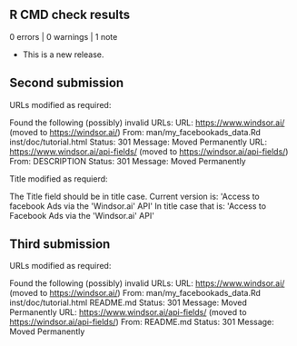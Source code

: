 ## R CMD check results

0 errors | 0 warnings | 1 note

* This is a new release.

## Second submission

URLs modified as required:

 Found the following (possibly) invalid URLs:
     URL: https://www.windsor.ai/ (moved to https://windsor.ai/)
       From: man/my_facebookads_data.Rd
             inst/doc/tutorial.html
       Status: 301
       Message: Moved Permanently
     URL: https://www.windsor.ai/api-fields/ (moved to
https://windsor.ai/api-fields/)
       From: DESCRIPTION
       Status: 301
       Message: Moved Permanently
       
Title modified as requierd:

   The Title field should be in title case. Current version is:
   'Access to facebook Ads via the 'Windsor.ai' API'
   In title case that is:
   'Access to Facebook Ads via the 'Windsor.ai' API'

## Third submission

URLs modified as required:

   Found the following (possibly) invalid URLs:
     URL: https://www.windsor.ai/ (moved to https://windsor.ai/)
       From: man/my_facebookads_data.Rd
             inst/doc/tutorial.html
             README.md
       Status: 301
       Message: Moved Permanently
     URL: https://www.windsor.ai/api-fields/ (moved to
https://windsor.ai/api-fields/)
       From: README.md
       Status: 301
       Message: Moved Permanently
